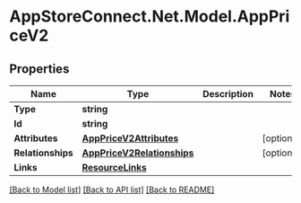 # AppStoreConnect.Net.Model.AppPriceV2

## Properties

Name | Type | Description | Notes
------------ | ------------- | ------------- | -------------
**Type** | **string** |  | 
**Id** | **string** |  | 
**Attributes** | [**AppPriceV2Attributes**](AppPriceV2Attributes.md) |  | [optional] 
**Relationships** | [**AppPriceV2Relationships**](AppPriceV2Relationships.md) |  | [optional] 
**Links** | [**ResourceLinks**](ResourceLinks.md) |  | 

[[Back to Model list]](../README.md#documentation-for-models) [[Back to API list]](../README.md#documentation-for-api-endpoints) [[Back to README]](../README.md)

